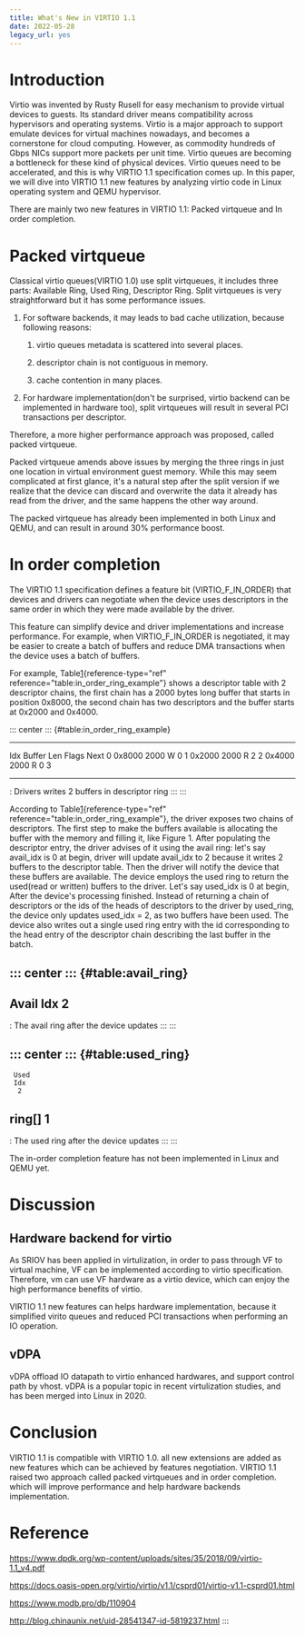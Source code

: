 ```yaml
---
title: What's New in VIRTIO 1.1 
date: 2022-05-28
legacy_url: yes
---
```



# Introduction

Virtio was invented by Rusty Rusell for easy mechanism to provide
virtual devices to guests. Its standard driver means compatibility
across hypervisors and operating systems. Virtio is a major approach to
support emulate devices for virtual machines nowadays, and becomes a
cornerstone for cloud computing. However, as commodity hundreds of Gbps
NICs support more packets per unit time. Virtio queues are becoming a
bottleneck for these kind of physical devices. Virtio queues need to be
accelerated, and this is why VIRTIO 1.1 specification comes up. In this
paper, we will dive into VIRTIO 1.1 new features by analyzing virtio
code in Linux operating system and QEMU hypervisor.

There are mainly two new features in VIRTIO 1.1: Packed virtqueue and In
order completion.

# Packed virtqueue

Classical virtio queues(VIRTIO 1.0) use split virtqueues, it includes
three parts: Available Ring, Used Ring, Descriptor Ring. Split
virtqueues is very straightforward but it has some performance issues.

1.  For software backends, it may leads to bad cache utilization,
    because following reasons:

    1.  virtio queues metadata is scattered into several places.

    2.  descriptor chain is not contiguous in memory.

    3.  cache contention in many places.

2.  For hardware implementation(don't be surprised, virtio backend can
    be implemented in hardware too), split virtqueues will result in
    several PCI transactions per descriptor.

Therefore, a more higher performance approach was proposed, called
packed virtqueue.

Packed virtqueue amends above issues by merging the three rings in just
one location in virtual environment guest memory. While this may seem
complicated at first glance, it's a natural step after the split version
if we realize that the device can discard and overwrite the data it
already has read from the driver, and the same happens the other way
around.

The packed virtqueue has already been implemented in both Linux and
QEMU, and can result in around 30% performance boost.

# In order completion

The VIRTIO 1.1 specification defines a feature bit (VIRTIO_F\_IN_ORDER)
that devices and drivers can negotiate when the device uses descriptors
in the same order in which they were made available by the driver.

This feature can simplify device and driver implementations and increase
performance. For example, when VIRTIO_F\_IN_ORDER is negotiated, it may
be easier to create a batch of buffers and reduce DMA transactions when
the device uses a batch of buffers.

For example, Table[1](#table:in_order_ring_example){reference-type="ref"
reference="table:in_order_ring_example"} shows a descriptor table with 2
descriptor chains, the first chain has a 2000 bytes long buffer that
starts in position 0x8000, the second chain has two descriptors and the
buffer starts at 0x2000 and 0x4000.

::: center
::: {#table:in_order_ring_example}
  ----- -------- ------ ------- ------
   Idx   Buffer   Len    Flags   Next
    0    0x8000   2000     W      0
    1    0x2000   2000     R      2
    2    0x4000   2000     R      0
    3                           
  ----- -------- ------ ------- ------

  : Drivers writes 2 buffers in descriptor ring
:::
:::

According to Table[1](#table:in_order_ring_example){reference-type="ref"
reference="table:in_order_ring_example"}, the driver exposes two chains
of descriptors. The first step to make the buffers available is
allocating the buffer with the memory and filling it, like Figure 1.
After populating the descriptor entry, the driver advises of it using
the avail ring: let's say avail_idx is 0 at begin, driver will update
avail_idx to 2 because it writes 2 buffers to the descriptor table. Then
the driver will notify the device that these buffers are available. The
device employs the used ring to return the used(read or written) buffers
to the driver. Let's say used_idx is 0 at begin, After the device's
processing finished. Instead of returning a chain of descriptors or the
ids of the heads of descriptors to the driver by used_ring, the device
only updates used_idx = 2, as two buffers have been used. The device
also writes out a single used ring entry with the id corresponding to
the head entry of the descriptor chain describing the last buffer in the
batch.

::: center
::: {#table:avail_ring}
  -------
   Avail
    Idx
     2
  -------

  : The avail ring after the device updates
:::
:::

::: center
::: {#table:used_ring}
  ----------
     Used
     Idx
      2
   ring\[\]
      1
  ----------

  : The used ring after the device updates
:::
:::

The in-order completion feature has not been implemented in Linux and
QEMU yet.

# Discussion

## Hardware backend for virtio

As SRIOV has been applied in virtulization, in order to pass through VF
to virtual machine, VF can be implemented according to virtio
specification. Therefore, vm can use VF hardware as a virtio device,
which can enjoy the high performance benefits of virtio.

VIRTIO 1.1 new features can helps hardware implementation, because it
simplified virito queues and reduced PCI transactions when performing an
IO operation.

## vDPA

vDPA offload IO datapath to virtio enhanced hardwares, and support
control path by vhost. vDPA is a popular topic in recent virtulization
studies, and has been merged into Linux in 2020.

# Conclusion

VIRTIO 1.1 is compatible with VIRTIO 1.0. all new extensions are added
as new features which can be achieved by features negotiation. VIRTIO
1.1 raised two approach called packed virtqueues and in order
completion. which will improve performance and help hardware backends
implementation.

# Reference

https://www.dpdk.org/wp-content/uploads/sites/35/2018/09/virtio-1.1_v4.pdf

https://docs.oasis-open.org/virtio/virtio/v1.1/csprd01/virtio-v1.1-csprd01.html

https://www.modb.pro/db/110904

http://blog.chinaunix.net/uid-28541347-id-5819237.html
:::
